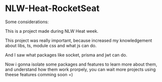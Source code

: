 # NLW-Heat-RocketSeat

Some considerations:

This is a project made during NLW Heat week.

This project was really important, because increased my knowledgement about libs, ts, module css and what js can do.

And I saw what packages like socket, prisma and jwt can do.

Now i gonna isolate some packages and features to learn more about them, and understand how them work prorpely, you can wait more projects using theese features comming soon =)
